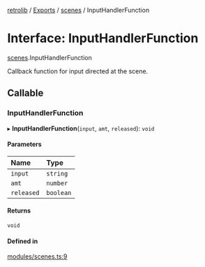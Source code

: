 [retrolib](../README.md) / [Exports](../modules.md) / [scenes](../modules/scenes.md) / InputHandlerFunction

# Interface: InputHandlerFunction

[scenes](../modules/scenes.md).InputHandlerFunction

Callback function for input directed at the scene.

## Callable

### InputHandlerFunction

▸ **InputHandlerFunction**(`input`, `amt`, `released`): `void`

#### Parameters

| Name | Type |
| :------ | :------ |
| `input` | `string` |
| `amt` | `number` |
| `released` | `boolean` |

#### Returns

`void`

#### Defined in

[modules/scenes.ts:9](https://github.com/philbgarner/retrolib/blob/d7cbf0a/src/modules/scenes.ts#L9)
